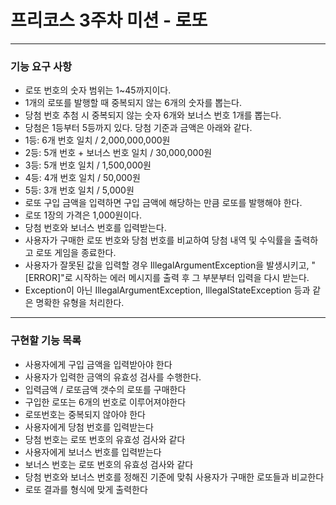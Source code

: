 # 프리코스 3주차 미션 - 로또

***

### 기능 요구 사항

- 로또 번호의 숫자 범위는 1~45까지이다.
- 1개의 로또를 발행할 때 중복되지 않는 6개의 숫자를 뽑는다.
- 당첨 번호 추첨 시 중복되지 않는 숫자 6개와 보너스 번호 1개를 뽑는다.
- 당첨은 1등부터 5등까지 있다. 당첨 기준과 금액은 아래와 같다.
- 1등: 6개 번호 일치 / 2,000,000,000원
- 2등: 5개 번호 + 보너스 번호 일치 / 30,000,000원
- 3등: 5개 번호 일치 / 1,500,000원
- 4등: 4개 번호 일치 / 50,000원
- 5등: 3개 번호 일치 / 5,000원
- 로또 구입 금액을 입력하면 구입 금액에 해당하는 만큼 로또를 발행해야 한다.
- 로또 1장의 가격은 1,000원이다.
- 당첨 번호와 보너스 번호를 입력받는다.
- 사용자가 구매한 로또 번호와 당첨 번호를 비교하여 당첨 내역 및 수익률을 출력하고 로또 게임을 종료한다.
- 사용자가 잘못된 값을 입력할 경우 IllegalArgumentException을 발생시키고, "[ERROR]"로 시작하는 에러 메시지를 출력 후 그 부분부터 입력을 다시 받는다.
- Exception이 아닌 IllegalArgumentException, IllegalStateException 등과 같은 명확한 유형을 처리한다.

***

### 구현할 기능 목록

* 사용자에게 구입 금액을 입력받아야 한다
* 사용자가 입력한 금액의 유효성 검사를 수행한다.
* 입력금액 / 로또금액 갯수의 로또를 구매한다
* 구입한 로또는 6개의 번호로 이루어져야한다
* 로또번호는 중복되지 않아야 한다
* 사용자에게 당첨 번호를 입력받는다
* 당첨 번호는 로또 번호의 유효성 검사와 같다
* 사용자에게 보너스 번호를 입력받는다
* 보너스 번호는 로또 번호의 유효성 검사와 같다
* 당첨 번호와 보너스 번호를 정해진 기준에 맞춰 사용자가 구매한 로또들과 비교한다
* 로또 결과를 형식에 맞게 출력한다